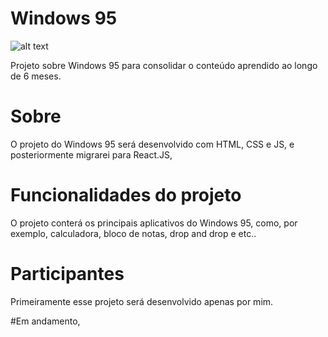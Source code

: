 
# Windows 95
![alt text](https://s2.glbimg.com/yBdYyu3ckXBk5ZQ6Rpc8iuU3Txs=/1200x/smart/filters:cover():strip_icc()/i.s3.glbimg.com/v1/AUTH_08fbf48bc0524877943fe86e43087e7a/internal_photos/bs/2017/x/J/jkA5L2RVqgmgBgfMG68w/windows-95.jpg)

Projeto sobre Windows 95 para consolidar o conteúdo aprendido ao  longo de 6 meses.

# Sobre
O projeto do Windows 95 será desenvolvido com HTML, CSS e JS, e posteriormente migrarei para React.JS,

# Funcionalidades do projeto
O projeto conterá os principais aplicativos do Windows 95, como, por exemplo, calculadora, bloco de notas, drop and drop e etc..

# Participantes
Primeiramente esse projeto será desenvolvido apenas por mim.


#Em andamento,
